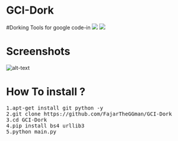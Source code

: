 # GCI-Dork
#Dorking Tools for google code-in
![](https://img.shields.io/badge/Language-Python-Yellow) ![](https://img.shields.io/badge/GoogleCodein-2019-Blue)

# Screenshots
![alt-text](https://github.com/FajarTheGGman/GCI-Dork/blob/master/.img/screenshots.PNG)

# How To install ?

<pre>
1.apt-get install git python -y
2.git clone https://github.com/FajarTheGGman/GCI-Dork
3.cd GCI-Dork
4.pip install bs4 urllib3
5.python main.py
</pre>
